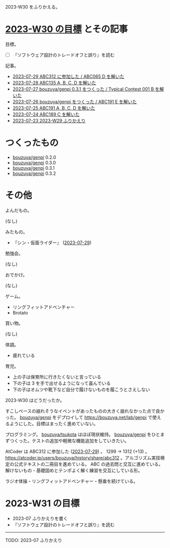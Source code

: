 2023-W30 をふりかえる。

# [2023-W30 の目標][2023-07-23] とその記事

目標。

- ☐ 『ソフトウェア設計のトレードオフと誤り』を読む

記事。

- [2023-07-29 ABC312 に参加した / ABC065 D を解いた][2023-07-29]
- [2023-07-28 ABC135 A, B, C, D を解いた][2023-07-28]
- [2023-07-27 bouzuya/genpi 0.3.1 をつくった / Typical Contest 001 B を解いた][2023-07-27]
- [2023-07-26 bouzuya/genpi をつくった / ABC191 E を解いた][2023-07-26]
- [2023-07-25 ABC191 A, B, C, D を解いた][2023-07-25]
- [2023-07-24 ABC189 C を解いた][2023-07-24]
- [2023-07-23 2023-W29 ふりかえり][2023-07-23]

# つくったもの

- [bouzuya/genpi] 0.2.0
- [bouzuya/genpi] 0.3.0
- [bouzuya/genpi] 0.3.1
- [bouzuya/genpi] 0.3.2

# その他

よんだもの。

(なし)

みたもの。

- 『シン・仮面ライダー』 ([2023-07-29])

勉強会。

(なし)

おでかけ。

(なし)

ゲーム。

- リングフィットアドベンチャー
- Brotato

買い物。

(なし)

体調。

- 疲れている

育児。

- 上の子は保育所に行きたくないと言っている
- 下の子は 3 を手で出せるようになって喜んでいる
- 下の子はオムツや靴下など自分で履けないものを履こうとさえしない

2023-W30 はどうだったか。

すこしペースの崩れそうなイベントがあったものの大きく崩れなかった点で良かった。 [bouzuya/genpi] をデプロイして <https://bouzuya.net/lab/genpi> で使えるようにした。目標はまったく進めていない。

プログラミング。 [bouzuya/tsukota] はほぼ現状維持。 [bouzuya/genpi] をひとまずつくった。テストの追加や軽微な機能追加をしていきたい。

AtCoder は ABC312 に参加した ([2023-07-29]) 。 1299 → 1312 (+13) 。 <https://atcoder.jp/users/bouzuya/history/share/abc312> 。アルゴリズム実技検定の公式テキストの二冊目を進めている。 ABC の過去問と交互に進めている。解けないもの・基礎固めとテンポよく解く練習を交互にしている形。

ラジオ体操・リングフィットアドベンチャー・懸垂を続けている。

# 2023-W31 の目標

- 2023-07 ふりかえりを書く
- 『ソフトウェア設計のトレードオフと誤り』を読む

---

TODO: 2023-07 ふりかえり

[2023-07-23]: https://blog.bouzuya.net/2023/07/23/
[2023-07-24]: https://blog.bouzuya.net/2023/07/24/
[2023-07-25]: https://blog.bouzuya.net/2023/07/25/
[2023-07-26]: https://blog.bouzuya.net/2023/07/26/
[2023-07-27]: https://blog.bouzuya.net/2023/07/27/
[2023-07-28]: https://blog.bouzuya.net/2023/07/28/
[2023-07-29]: https://blog.bouzuya.net/2023/07/29/
[bouzuya/genpi]: https://github.com/bouzuya/genpi
[bouzuya/tsukota]: https://github.com/bouzuya/tsukota

